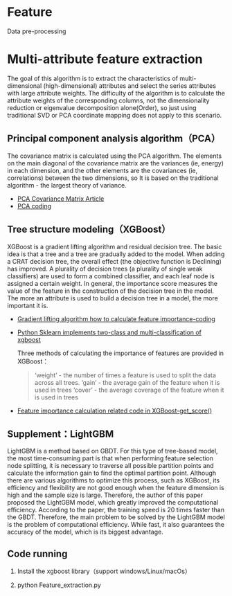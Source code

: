 # Feature
Data pre-processing
# Multi-attribute feature extraction

The goal of this algorithm is to extract the characteristics of multi-dimensional (high-dimensional) attributes and select the series attributes with large attribute weights. The difficulty of the algorithm is to calculate the attribute weights of the corresponding columns, not the dimensionality reduction or eigenvalue decomposition alone(Order), so just using traditional SVD or PCA coordinate mapping does not apply to this scenario.

## Principal component analysis algorithm（PCA）

The covariance matrix is calculated using the PCA algorithm. The elements on the main diagonal of the covariance matrix are the variances (ie, energy) in each dimension, and the other elements are the covariances (ie, correlations) between the two dimensions, so It is based on the traditional algorithm - the largest theory of variance.

- [PCA Covariance Matrix Article](https://blog.csdn.net/makenothing/article/details/46390269)
- [PCA coding](https://blog.csdn.net/u012162613/article/details/42177327)

## Tree structure modeling（XGBoost）

XGBoost is a gradient lifting algorithm and residual decision tree. The basic idea is that a tree and a tree are gradually added to the model. When adding a CRAT decision tree, the overall effect (the objective function is Declining) has improved. A plurality of decision trees (a plurality of single weak classifiers) are used to form a combined classifier, and each leaf node is assigned a certain weight. In general, the importance score measures the value of the feature in the construction of the decision tree in the model. The more an attribute is used to build a decision tree in a model, the more important it is.

- [Gradient lifting algorithm how to calculate feature importance-coding](https://blog.csdn.net/waitingzby/article/details/81610495)

- [Python Sklearn implements two-class and multi-classification of xgboost](https://blog.csdn.net/ping550/article/details/79876298)

  Three methods of calculating the importance of features are provided in XGBoost：

  > ‘weight’ - the number of times a feature is used to split the data across all trees. 
  > ‘gain’ - the average gain of the feature when it is used in trees 
  > ‘cover’ - the average coverage of the feature when it is used in trees

- [Feature importance calculation related code in XGBoost-get_score()](https://blog.csdn.net/zhangbaoanhadoop/article/details/81840656)

## Supplement：LightGBM

LightGBM is a method based on GBDT. For this type of tree-based model, the most time-consuming part is that when performing feature selection node splitting, it is necessary to traverse all possible partition points and calculate the information gain to find the optimal partition point. Although there are various algorithms to optimize this process, such as XGBoost, its efficiency and flexibility are not good enough when the feature dimension is high and the sample size is large. Therefore, the author of this paper proposed the LightGBM model, which greatly improved the computational efficiency. According to the paper, the training speed is 20 times faster than the GBDT. Therefore, the main problem to be solved by the LightGBM model is the problem of computational efficiency. While fast, it also guarantees the accuracy of the model, which is its biggest advantage.

## Code running

1) Install the xgboost library（support windows/Linux/macOs）

2) python Feature_extraction.py 


